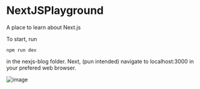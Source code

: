 # NextJSPlayground
A place to learn about Next.js

To start, run
```
npm run dev
```
in the nexjs-blog folder. Next, (pun intended) navigate to localhost:3000 in your prefered web browser.

![image](https://user-images.githubusercontent.com/10588570/160505364-83739d11-a70a-4c2a-b894-ee010c8ffbf6.png)

